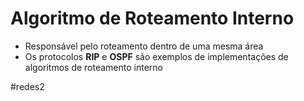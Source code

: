 
# Algoritmo de Roteamento Interno

- Responsável pelo roteamento dentro de uma mesma área
- Os protocolos **RIP** e **OSPF** são exemplos de implementações de algoritmos de roteamento interno

#redes2

